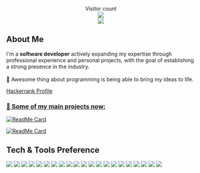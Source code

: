 <p align="center"> 
  Visitor count<br>
  <img src="https://profile-counter.glitch.me/christgb/count.svg" />
  <br/>
  <img src="https://media.licdn.com/dms/image/D4D16AQEhj_6lJ06dxw/profile-displaybackgroundimage-shrink_350_1400/0/1680744353176?e=1691625600&v=beta&t=ZvpDzkax5XIL84eiTrCkIPqakiE_SsZQlkHuu7bkTaQ">
</p>

## About Me
<p>
I'm a <strong>software developer</strong> actively expanding my expertise through professional experience and personal projects, with the goal of establishing a strong presence in the industry. <br><br>
🌟 Awesome thing about programming is being able to bring my ideas to life.
</p> 
<p><a href="https://www.hackerrank.com/srsteve1913?hr_r=1" target="_blank">Hackerrank Profile</p>

<h3>🚀 Some of my main projects now:</h3>

  [![ReadMe Card](https://github-readme-stats.vercel.app/api/pin/?username=christgb&repo=Accounting-Companion&theme=dark)](https://github.com/christgb/Accounting-Companion)

  [![ReadMe Card](https://github-readme-stats.vercel.app/api/pin/?username=christgb&repo=DGII-Form-606-Data-Generator&theme=dark)]([https://github.com/christgb/Accounting-Companion](https://github.com/christgb/DGII-Form-606-Data-Generator))


## Tech & Tools Preference
<!-- [![My Skills](https://skillicons.dev/icons?i=html,css,js,ts,py,react,mysql,postman,bootstrap,docker,figma,)](https://skillicons.dev)
 -->
 <img src = "https://img.shields.io/badge/-HTML5-E34F26?style=flat&logo=html5&logoColor=white"> <img src = "https://img.shields.io/badge/-CSS3-1572B6?style=flat&logo=css3&logoColor=white">
<img src="https://img.shields.io/badge/-Bootstrap-563D7C?style=flat&logo=bootstrap&logoColor=white">
<img src="https://img.shields.io/badge/-JavaScript-eed718?style=flat&logo=javascript&logoColor=ffffff">
<img src="https://img.shields.io/badge/-TypeScript-007ACC?logo=typescript&logoColor=white&labelColor=007ACC&style=flat">
<img src="https://img.shields.io/badge/-Sass-cc6699?style=flat&logo=sass&logoColor=ffffff">
<img src="https://img.shields.io/badge/-React-000000?style=flat&logo=react&logoColor=00c8ff">
<img src="https://img.shields.io/badge/-Angular-DD0031?logo=angular&logoColor=white&labelColor=DD0031&style=flat">
<img src="https://img.shields.io/badge/-MongoDB-4DB33D?style=flat&logo=mongodb&logoColor=FFFFFF">
<img src="https://img.shields.io/badge/-MySQL-F29111?style=flat&logo=mysql&logoColor=FFFFFF">
<img src="https://img.shields.io/badge/-Express.js-787878?style=flat">
<img src="https://img.shields.io/badge/-Angular-DD0031?logo=angular&logoColor=white&labelColor=DD0031&style=flat">
<img src="https://img.shields.io/badge/-Node.js-3C873A?style=flat&logo=Node.js&logoColor=white">
<img src="https://img.shields.io/badge/-Python-3776AB?logo=python&logoColor=white&labelColor=3776AB&style=flat">
<img src="https://img.shields.io/badge/-Progressive Web Apps-5A0FC8?style=flat">
<img src="http://img.shields.io/badge/-Git-F1502F?style=flat&logo=git&logoColor=FFFFFF">
<img src="http://img.shields.io/badge/-Github-000000?style=flat&logo=github&logoColor=FFFFFF">
<img src="http://img.shields.io/badge/-VS%20Code-007ACC?style=flat&logo=visual%20studio%20code&logoColor=white">
<img src="http://img.shields.io/badge/-Vercel-black?style=flat&logo=vercel&logoColor=white">
<img src="https://img.shields.io/badge/-Figma-F24E1E?logo=figma&logoColor=white&labelColor=F24E1E&style=flat">
<img src="https://img.shields.io/badge/-Notion-000000?logo=notion&logoColor=white&labelColor=000000&style=flat">
